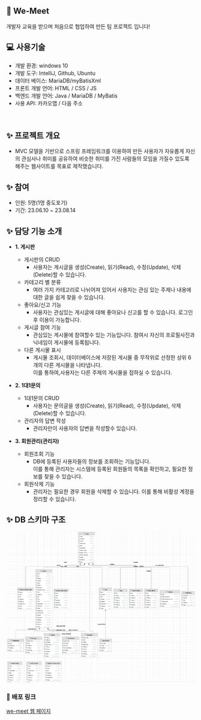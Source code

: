 
## 👋 We-Meet
개발자 교육을 받으며 처음으로 협업하여 만든 팀 프로젝트 입니다!
<br>

## ‍💻 사용기술
 - 개발 환경: windows 10
 - 개발 도구: IntelliJ, Github, Ubuntu
 - 데이터 베이스: MariaDB/myBatisXml
 - 프론트 개발 언어: HTML / CSS / JS
 - 백엔드 개발 언어: Java / MariaDB / MyBatis
 - 사용 API: 카카오맵 / 다음 주소
<br>

## ✨ 프로젝트 개요
- MVC 모델을 기반으로 스프링 프레임워크를 이용하여 만든 사용자가 자유롭게 자신의 관심사나 취미를 공유하여 비슷한 취미를 가진 사람들의 모임을 가질수 있도록 해주는 웹사이트를 목표로 제작했습니다.

## ✨ 참여
- 인원: 5명(1명 중도포기)
- 기간: 23.06.10 ~ 23.08.14

## ✨ 담당 기능 소개

- <b>1. 게시판</b>
  - 게시판의 CRUD
    - 사용자는 게시글을 생성(Create), 읽기(Read), 수정(Update), 삭제(Delete)할 수 있습니다.
  - 카테고리 별 분류
    - 여러 가지 카테고리로 나뉘어져 있어서 사용자는 관심 있는 주제나 내용에 대한 글을 쉽게 찾을 수 있습니다.
  - 좋아요/신고 기능
    - 사용자는 관심있는 게시글에 대해 좋아요나 신고를 할 수 있습니다. 로그인후 이용이 가능합니다.
  - 게시글 참여 기능
    - 관심있는 게시물에 참여할수 있는 기능입니다. 참여시 자신의 프로필사진과 닉네임이 게시물에 등록됩니다.
  - 다른 게시물 표시
    - 게시물 조회시, 데이터베이스에 저장된 게시물 중 무작위로 선정한 상위 6개의 다른 게시물을 나타냅니다.<br>
      이를 통하여,사용자는 다른 주제의 게시물을 접하실 수 있습니다.
    
    
- <b>2. 1대1문의</b>
  - 1대1문의 CRUD
    - 사용자는 문의글을 생성(Create), 읽기(Read), 수정(Update), 삭제(Delete)할 수 있습니다.
  - 관리자의 답변 작성
    - 관리자만이 사용자의 답변을 작성할수 있습니다.
  
  

- <b>3. 회원관리(관리자)</b>
  - 회원조회 기능
    - DB에 등록된 사용자들의 정보를 조회하는 기능입니다. <br>이를 통해 관리자는 시스템에 등록된 회원들의 목록을 확인하고, 필요한 정보를 찾을 수 있습니다.
  - 회원삭제 기능
    - 관리자는 필요한 경우 회원을 삭제할 수 있습니다. 이를 통해 비활성 계정을 정리할 수 있습니다.

## ✨ DB 스키마 구조
<img width="700" height="400" src="./ProjectWeMeet/src/main/resources/static/resources/images/ReadMe/schema.png">

### 🔗 배포 링크
<a href="https://wemeet.minbumkim.com/" target="_blank">we-meet 웹 페이지</a>
